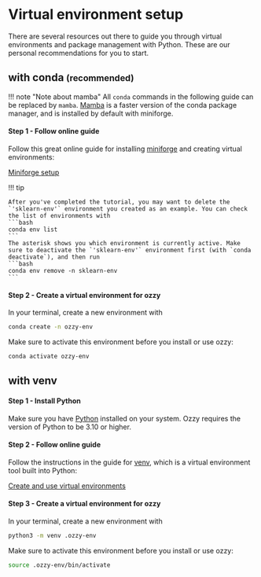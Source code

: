 # Virtual environment setup

There are several resources out there to guide you through virtual environments and package management with Python. These are our personal recommendations for you to start.

## with conda <small>(recommended)</small>

!!! note "Note about mamba"
    All `conda` commands in the following guide can be replaced by `mamba`. [Mamba](https://mamba.readthedocs.io/en/latest/index.html) is a faster version of the conda package manager, and is installed by default with miniforge.

#### Step 1 - Follow online guide

Follow this great online guide for installing [miniforge](https://github.com/conda-forge/miniforge) and creating virtual environments:

[Miniforge setup](https://kirenz.github.io/codelabs/codelabs/miniforge-setup/#0)

!!! tip

    After you've completed the tutorial, you may want to delete the `'sklearn-env'` environment you created as an example. You can check the list of environments with
    ```bash
    conda env list
    ```
    The asterisk shows you which environment is currently active. Make sure to deactivate the `'sklearn-env'` environment first (with `conda deactivate`), and then run
    ```bash
    conda env remove -n sklearn-env
    ```

#### Step 2 - Create a virtual environment for ozzy

In your terminal, create a new environment with
```bash
conda create -n ozzy-env
```

Make sure to activate this environment before you install or use ozzy:
```bash
conda activate ozzy-env
```


## with venv

#### Step 1 - Install Python

Make sure you have [Python](https://www.python.org/downloads/) installed on your system. Ozzy requires the version of Python to be 3.10 or higher.

#### Step 2 - Follow online guide

Follow the instructions in the guide for [venv](https://docs.python.org/3/library/venv.html), which is a virtual environment tool built into Python:

[Create and use virtual environments](https://packaging.python.org/en/latest/guides/installing-using-pip-and-virtual-environments/#create-and-use-virtual-environments)

#### Step 3 - Create a virtual environment for ozzy

In your terminal, create a new environment with
```bash
python3 -m venv .ozzy-env
```

Make sure to activate this environment before you install or use ozzy:
```bash
source .ozzy-env/bin/activate
```
